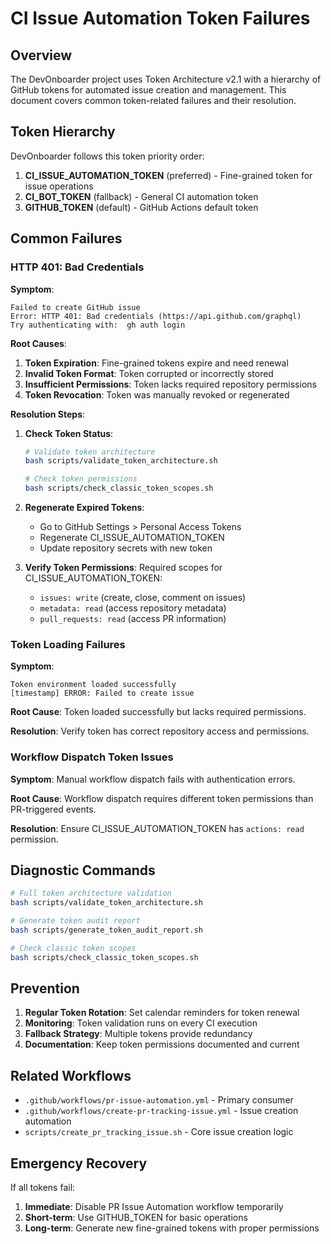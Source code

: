 # CI Issue Automation Token Failures

## Overview

The DevOnboarder project uses Token Architecture v2.1 with a hierarchy of GitHub tokens for automated issue creation and management. This document covers common token-related failures and their resolution.

## Token Hierarchy

DevOnboarder follows this token priority order:

1. **CI_ISSUE_AUTOMATION_TOKEN** (preferred) - Fine-grained token for issue operations
2. **CI_BOT_TOKEN** (fallback) - General CI automation token
3. **GITHUB_TOKEN** (default) - GitHub Actions default token

## Common Failures

### HTTP 401: Bad Credentials

**Symptom**:

```text
Failed to create GitHub issue
Error: HTTP 401: Bad credentials (https://api.github.com/graphql)
Try authenticating with:  gh auth login
```

**Root Causes**:

1. **Token Expiration**: Fine-grained tokens expire and need renewal
2. **Invalid Token Format**: Token corrupted or incorrectly stored
3. **Insufficient Permissions**: Token lacks required repository permissions
4. **Token Revocation**: Token was manually revoked or regenerated

**Resolution Steps**:

1. **Check Token Status**:

   ```bash
   # Validate token architecture
   bash scripts/validate_token_architecture.sh

   # Check token permissions
   bash scripts/check_classic_token_scopes.sh
   ```

2. **Regenerate Expired Tokens**:
   - Go to GitHub Settings > Personal Access Tokens
   - Regenerate CI_ISSUE_AUTOMATION_TOKEN
   - Update repository secrets with new token

3. **Verify Token Permissions**:
   Required scopes for CI_ISSUE_AUTOMATION_TOKEN:
   - `issues: write` (create, close, comment on issues)
   - `metadata: read` (access repository metadata)
   - `pull_requests: read` (access PR information)

### Token Loading Failures

**Symptom**:

```text
Token environment loaded successfully
[timestamp] ERROR: Failed to create issue
```

**Root Cause**: Token loaded successfully but lacks required permissions.

**Resolution**: Verify token has correct repository access and permissions.

### Workflow Dispatch Token Issues

**Symptom**: Manual workflow dispatch fails with authentication errors.

**Root Cause**: Workflow dispatch requires different token permissions than PR-triggered events.

**Resolution**: Ensure CI_ISSUE_AUTOMATION_TOKEN has `actions: read` permission.

## Diagnostic Commands

```bash
# Full token architecture validation
bash scripts/validate_token_architecture.sh

# Generate token audit report
bash scripts/generate_token_audit_report.sh

# Check classic token scopes
bash scripts/check_classic_token_scopes.sh
```

## Prevention

1. **Regular Token Rotation**: Set calendar reminders for token renewal
2. **Monitoring**: Token validation runs on every CI execution
3. **Fallback Strategy**: Multiple tokens provide redundancy
4. **Documentation**: Keep token permissions documented and current

## Related Workflows

- `.github/workflows/pr-issue-automation.yml` - Primary consumer
- `.github/workflows/create-pr-tracking-issue.yml` - Issue creation automation
- `scripts/create_pr_tracking_issue.sh` - Core issue creation logic

## Emergency Recovery

If all tokens fail:

1. **Immediate**: Disable PR Issue Automation workflow temporarily
2. **Short-term**: Use GITHUB_TOKEN for basic operations
3. **Long-term**: Generate new fine-grained tokens with proper permissions
